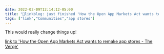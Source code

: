 ```yaml
---
date: 2022-02-09T12:14:12-05:00
title: "🔗linkblog: just finished 'How the Open App Markets Act wants to remake app stores - The Verge'"
tags: ["link","Communities","app stores"]
---
```

This would really change things up!
 
[link to 'How the Open App Markets Act wants to remake app stores - The Verge'](https://www.theverge.com/22914479/open-app-markets-act-legislation-senate-committee-markup-explained)
